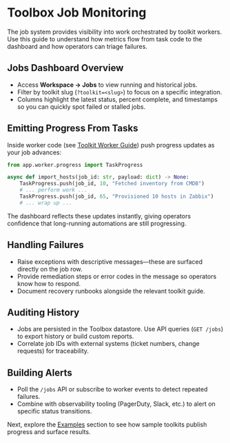 # Toolbox Job Monitoring

The job system provides visibility into work orchestrated by toolkit workers. Use this guide to understand how metrics flow from task code to the dashboard and how operators can triage failures.

## Jobs Dashboard Overview

- Access **Workspace → Jobs** to view running and historical jobs.
- Filter by toolkit slug (`?toolkit=<slug>`) to focus on a specific integration.
- Columns highlight the latest status, percent complete, and timestamps so you can quickly spot failed or stalled jobs.

## Emitting Progress From Tasks

Inside worker code (see [Toolkit Worker Guide](toolkit-worker)) push progress updates as your job advances:

```python
from app.worker.progress import TaskProgress

async def import_hosts(job_id: str, payload: dict) -> None:
    TaskProgress.push(job_id, 10, "Fetched inventory from CMDB")
    # ... perform work ...
    TaskProgress.push(job_id, 65, "Provisioned 10 hosts in Zabbix")
    # ... wrap up ...
```

The dashboard reflects these updates instantly, giving operators confidence that long-running automations are still progressing.

## Handling Failures

- Raise exceptions with descriptive messages—these are surfaced directly on the job row.
- Provide remediation steps or error codes in the message so operators know how to respond.
- Document recovery runbooks alongside the relevant toolkit guide.

## Auditing History

- Jobs are persisted in the Toolbox datastore. Use API queries (`GET /jobs`) to export history or build custom reports.
- Correlate job IDs with external systems (ticket numbers, change requests) for traceability.

## Building Alerts

- Poll the `/jobs` API or subscribe to worker events to detect repeated failures.
- Combine with observability tooling (PagerDuty, Slack, etc.) to alert on specific status transitions.

Next, explore the [Examples](examples-basic-toolkit) section to see how sample toolkits publish progress and surface results.
